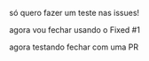 só quero fazer um teste nas issues!

agora vou fechar usando o Fixed #1

agora testando fechar com uma PR